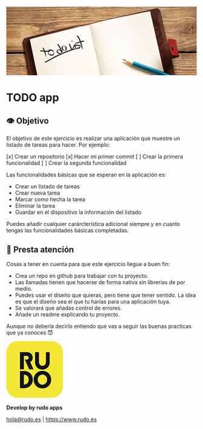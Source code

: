 ![TODO app](../README/todo.jpeg)

# TODO app

## 👁️ Objetivo

El objetivo de este ejercicio es realizar una aplicación que muestre un listado de tareas para hacer. Por ejemplo:

[x] Crear un repositorio
[x] Hacer mi primer commit
[ ] Crear la primera funcionalidad
[ ] Crear la segunda funcionalidad

Las funcionalidades básicas que se esperan en la aplicación es:

- Crear un listado de tareas
- Crear nueva tarea
- Marcar como hecha la tarea
- Eliminar la tarea
- Guardar en el dispositivo la información del listado

Puedes añadir cualquier carárcterística adicional siempre y en cuanto tengas las funcionalidades básicas completadas.

## 📝 Presta atención

Cosas a tener en cuenta para que este ejercicio llegue a buen fin:

- Crea un repo en github para trabajar con tu proyecto.
- Las llamadas tienen que hacerse de forma nativa sin librerías de por medio.
- Puedes usar el diseño que quieras, pero tiene que tener sentido. La idea es que el diseño sea el que tu harías para una aplicación tuya.
- Se valorará que añadas control de errores.
- Añade un readme explicando tu proyecto.

Aunque no debería decirlo entiendo que vas a seguir las buenas practicas que ya conoces 😈

![Rudo](../README/rudo.png)

**Develop by rudo apps**

hola@rudo.es | https://www.rudo.es
 